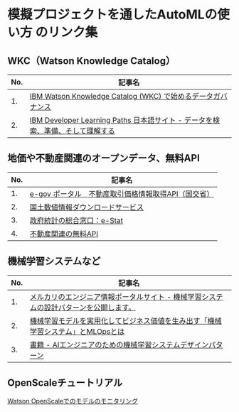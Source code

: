 # 模擬プロジェクトを通したAutoMLの使い方 のリンク集

## WKC（Watson Knowledge Catalog）

| No. | 記事名 |
|---|---|
|1.|[IBM Watson Knowledge Catalog (WKC) で始めるデータガバナンス](https://qiita.com/t_esaking/items/15075d4809db5687236f)|
|2.|[IBM Developer Learning Paths 日本語サイト - データを検索、準備、そして理解する](https://ibm.github.io/japan-technology/Code-Tutorials/find-prepare-and-understand-data-with-watson-knowledge-catalog/)|

## 地価や不動産関連のオープンデータ、無料API

| No. | 記事名 |
|---|---|
|1.|[e-gov ポータル　不動産取引価格情報取得API（国交省）](https://www.e-gov.go.jp/digital-government/api/webland.html)|
|2.|[国土数値情報ダウンロードサービス](https://nlftp.mlit.go.jp/ksj/)|
|3.|[政府統計の総合窓口：e-Stat](https://www.e-stat.go.jp/)|
|4.|[不動産関連の無料API](https://www.apibank.jp/ApiBank/api?category_no=41)|

## 機械学習システムなど

| No. | 記事名 |
|---|---|
|1.|[メルカリのエンジニア情報ポータルサイト - 機械学習システムの設計パターンを公開します。](https://engineering.mercari.com/blog/entry/ml-system-design/)|
|2.|[機械学習モデルを実用化してビジネス価値を生み出す「機械学習システム」とMLOpsとは](https://codezine.jp/article/detail/14070)|
|3.|[書籍 - AIエンジニアのための機械学習システムデザインパターン](https://www.amazon.co.jp/AIエンジニアのための機械学習システムデザインパターン-AI-TECHNOLOGY-澁井-雄介/dp/4798169447)|

## OpenScaleチュートリアル
[Watson OpenScaleでのモデルのモニタリング](https://ibm.github.io/japan-technology/Code-Tutorials/getting-started-with-watson-openscale/)

